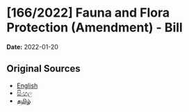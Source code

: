 # [166/2022] Fauna and Flora Protection (Amendment) - Bill

**Date:** 2022-01-20

## Original Sources

- [English](https://documents.gov.lk/view/bills/2022/1/166-2022_E.pdf)
- [සිංහල](https://documents.gov.lk/view/bills/2022/1/166-2022_S.pdf)
- [தமிழ்](https://documents.gov.lk/view/bills/2022/1/166-2022_T.pdf)

